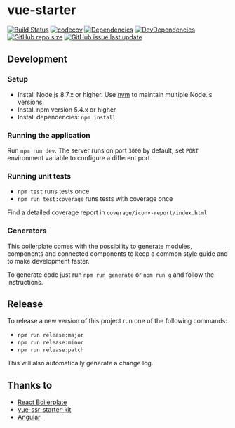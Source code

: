 # vue-starter

[![Build Status](https://travis-ci.org/devCrossNet/vue-starter.svg?branch=master)](https://travis-ci.org/devCrossNet/vue-starter)
[![codecov](https://codecov.io/gh/devCrossNet/vue-starter/branch/master/graph/badge.svg)](https://codecov.io/gh/devCrossNet/vue-starter)
[![Dependencies](https://img.shields.io/david/devCrossNet/vue-starter.svg?style=flat-square)](https://david-dm.org/devCrossNet/vue-starter)
[![DevDependencies](https://img.shields.io/david/dev/devCrossNet/vue-starter.svg?style=flat-square)](https://david-dm.org/devCrossNet/vue-starter?type=dev)
[![GitHub repo size](https://img.shields.io/github/repo-size/devCrossNet/vue-starter.svg)]()
[![GitHub issue last update](https://img.shields.io/github/issues/detail/last-update/devCrossNet/vue-starter/979.svg)]()

## Development

### Setup

- Install Node.js 8.7.x or higher. Use [nvm](https://github.com/creationix/nvm) to maintain multiple Node.js versions.
- Install npm version 5.4.x or higher
- Install dependencies: `npm install`

### Running the application

Run `npm run dev`. The server runs on port `3000` by default, set `PORT` environment variable to configure a different port.

### Running unit tests

- `npm test` runs tests once
- `npm run test:coverage` runs tests with coverage once

Find a detailed coverage report in `coverage/iconv-report/index.html`

### Generators

This boilerplate comes with the possibility to generate modules, components and connected components to keep a common style guide and to make development faster.

To generate code just run `npm run generate` or `npm run g` and follow the instructions.

## Release

To release a new version of this project run one of the following commands:

- `npm run release:major`
- `npm run release:minor`
- `npm run release:patch`

This will also automatically generate a change log.

## Thanks to

- [React Boilerplate](https://github.com/react-boilerplate/react-boilerplate)
- [vue-ssr-starter-kit](https://github.com/doabit/vue-ssr-starter-kit)
- [Angular](https://github.com/angular/angular)
